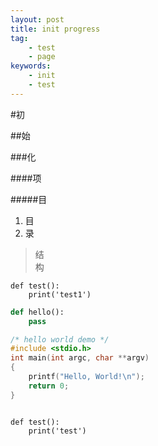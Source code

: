 ```yaml
---
layout: post
title: init progress 
tag:
    - test 
    - page 
keywords:
    - init
    - test
---
```


#初

##始

###化

####项

#####目

1. 目    
2. 录    

> 结    
> 构    


    def test():
        print('test1')

```python
def hello():
    pass

```

```c
/* hello world demo */
#include <stdio.h>
int main(int argc, char **argv)
{
    printf("Hello, World!\n");
    return 0;
}
```

<script src="https://gist.github.com/chenyanclyz/f0b6c17e59ceb3fed279.js" defer ></script>

<pre><code>
def test():
    print('test')
</code></pre>
